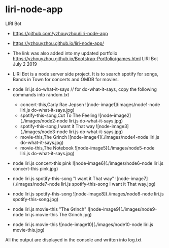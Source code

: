 # liri-node-app
LIRI Bot
*   https://github.com/yzhouyzhou/liri-node-app
*   https://yzhouyzhou.github.io/liri-node-app/
*   The link was also added into my updated portfolio https://yzhouyzhou.github.io/Bootstrap-Portfolio/games.html
    LIRI Bot July 2 2019

*   LIRI Bot is a node server side project. It is to search spotify for songs, Bands in Town for concerts and OMDB for movies.

*   node liri.js do-what-it-says // for do-what-it-says, copy the following commands into random.txt
    *   concert-this,Carly Rae Jepsen
        ![node-image1](images/node1-node liri.js do-what-it-says.jpg)
    *   spotify-this-song,Cut To The Feeling
        ![node-image2](./images/node2-node liri.js do-what-it-says.jpg)
    *   spotify-this-song,I want it That way
        ![node-image3](./images/node3-node liri.js do-what-it-says.jpg)
    *   movie-this,The Grinch
        ![node-image4](./images/node4-node liri.js do-what-it-says.jpg)
    *   movie-this,The Notebook
        ![node-image5](./images/node5-node liri.js do-what-it-says.jpg)

*   node liri.js concert-this pink
    ![node-image6](./images/node6-node liri.js concert-this pink.jpg)
*   node liri.js spotify-this-song "I want it That way"
    ![node-image7](./images/node7-node liri.js spotify-this-song I want it That way.jpg)
*   node liri.js spotify-this-song
    ![node-image8](./images/node8-node liri.js spotify-this-song.jpg)
*   node liri.js movie-this "The Grinch"
    ![node-image9](./images/node9-node liri.js movie-this The Grinch.jpg)
*   node liri.js movie-this
    ![node-image10](./images/node10-node liri.js movie-this.jpg)
    

All the output are displayed in the console and written into log.txt



